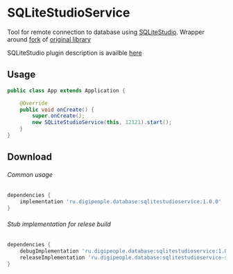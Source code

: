 # SQLiteStudioService
Tool for remote connection to database using [SQLiteStudio](https://sqlitestudio.pl/index.rvt).
Wrapper around [fork](https://github.com/sirbralex/sqlitestudio-android) of [original library](https://github.com/pawelsalawa/sqlitestudio-android)

SQLiteStudio plugin description is availble [here](https://github.com/pawelsalawa/sqlitestudio/wiki/DbAndroid)

Usage
--------
```java
public class App extends Application {

    @Override
    public void onCreate() {
        super.onCreate();
        new SQLiteStudioService(this, 12121).start();
    }
}
```

Download
------------
###### Common usage
```groovy
dependencies {
    implementation 'ru.digipeople.database:sqlitestudioservice:1.0.0'
}
```
###### Stub implementation for relese build
```groovy
dependencies {
    debugImplementation 'ru.digipeople.database:sqlitestudioservice:1.0.0'
    releaseImplementation 'ru.digipeople.database:sqlitestudioservice-stub:1.0.0'
}
```